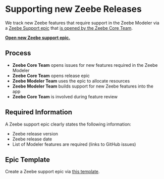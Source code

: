 # Supporting new Zeebe Releases

We track new Zeebe features that require support in the Zeebe Modeler via a [Zeebe Support epic](#required-information) that [is opened by the Zeebe Core Team](#process).

__[Open new Zeebe support epic.](https://github.com/zeebe-io/zeebe-modeler/issues/new?title=Support%20upcoming%20Zeebe%20v%24ZEEBE_VERSION&body=Support%20Zeebe%20%60%24ZEEBE_VERSION%60%2C%20to%20be%20released%20%24ZEEBE_RELEASE_DATE.%0A%0A__Features%20to%20Implement__%0A%0A%3C!--%20add%20features%20to%20implement%2C%20specified%20via%20GitHub%20issue%20--%3E%0A%0A*%20%5B%20%5D%20%23213%0A*%20%5B%20%5D%20%23123%0A*%20%5B%20%5D%20%23127%0A&labels=release)__


## Process

* __Zeebe Core Team__ opens issues for new features required in the Zeebe Modeler
* __Zeebe Core Team__ opens release epic
* __Zeebe Modeler Team__ uses the epic to allocate resources
* __Zeebe Modeler Team__ builds support for new Zeebe features into the app
* __Zeebe Core Team__ is involved during feature review


## Required Information

A Zeebe support epic clearly states the following information:

* Zeebe release version
* Zeebe release date
* List of Modeler features are required (links to GitHub issues)


## Epic Template

Create a Zeebe support epic via [this template](https://github.com/zeebe-io/zeebe-modeler/issues/new?title=Support%20upcoming%20Zeebe%20v%24ZEEBE_VERSION&body=Support%20Zeebe%20%60%24ZEEBE_VERSION%60%2C%20to%20be%20released%20%24ZEEBE_RELEASE_DATE.%0A%0A__Features%20to%20Implement__%0A%0A%3C!--%20add%20features%20to%20implement%2C%20specified%20via%20GitHub%20issue%20--%3E%0A%0A*%20%5B%20%5D%20%23213%0A*%20%5B%20%5D%20%23123%0A*%20%5B%20%5D%20%23127%0A&labels=release).

